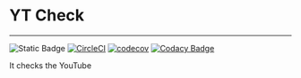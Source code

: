 # YT Check
---

![Static Badge](https://img.shields.io/badge/forklift-certified-orange)
[![CircleCI](https://dl.circleci.com/status-badge/img/gh/Forklifts-For-Great-Justice/yt_check/tree/main.svg?style=svg)](https://dl.circleci.com/status-badge/redirect/gh/Forklifts-For-Great-Justice/yt_check/tree/main)
[![codecov](https://codecov.io/gh/Forklifts-For-Great-Justice/yt_check/graph/badge.svg?token=1LPX9WZGHI)](https://codecov.io/gh/Forklifts-For-Great-Justice/yt_check)
[![Codacy Badge](https://app.codacy.com/project/badge/Grade/e538c465363f4faf9515e06296a381b5)](https://app.codacy.com/gh/Forklifts-For-Great-Justice/yt_check/dashboard?utm_source=gh&utm_medium=referral&utm_content=&utm_campaign=Badge_grade)

It checks the YouTube
